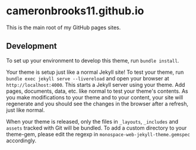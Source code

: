 # cameronbrooks11.github.io

This is the main root of my GitHub pages sites.

## Development

To set up your environment to develop this theme, run `bundle install`.

Your theme is setup just like a normal Jekyll site! To test your theme, run `bundle exec jekyll serve --livereload` and open your browser at `http://localhost:4000`. This starts a Jekyll server using your theme. Add pages, documents, data, etc. like normal to test your theme's contents. As you make modifications to your theme and to your content, your site will regenerate and you should see the changes in the browser after a refresh, just like normal.

When your theme is released, only the files in `_layouts`, `_includes` and `assets` tracked with Git will be bundled.
To add a custom directory to your theme-gem, please edit the regexp in `monospace-web-jekyll-theme.gemspec` accordingly.
